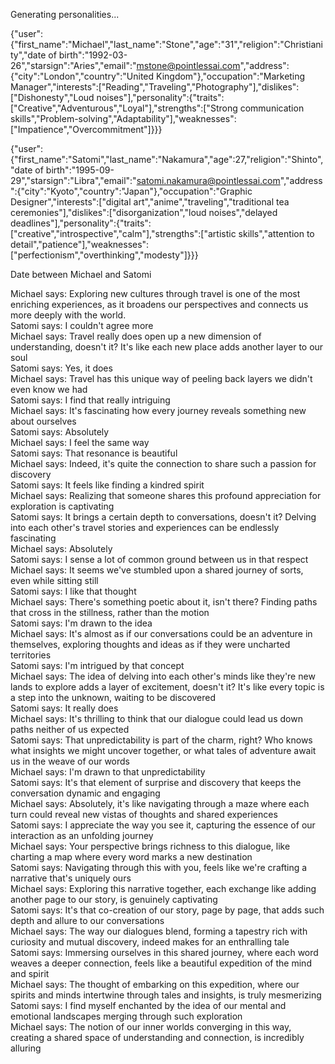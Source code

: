 Generating personalities...

{"user":{"first_name":"Michael","last_name":"Stone","age":"31","religion":"Christianity","date of birth":"1992-03-26","starsign":"Aries","email":"mstone@pointlessai.com","address":{"city":"London","country":"United Kingdom"},"occupation":"Marketing Manager","interests":["Reading","Traveling","Photography"],"dislikes":["Dishonesty","Loud noises"],"personality":{"traits":["Creative","Adventurous","Loyal"],"strengths":["Strong communication skills","Problem-solving","Adaptability"],"weaknesses":["Impatience","Overcommitment"]}}}

{"user":{"first_name":"Satomi","last_name":"Nakamura","age":27,"religion":"Shinto","date of birth":"1995-09-29","starsign":"Libra","email":"satomi.nakamura@pointlessai.com","address":{"city":"Kyoto","country":"Japan"},"occupation":"Graphic Designer","interests":["digital art","anime","traveling","traditional tea ceremonies"],"dislikes":["disorganization","loud noises","delayed deadlines"],"personality":{"traits":["creative","introspective","calm"],"strengths":["artistic skills","attention to detail","patience"],"weaknesses":["perfectionism","overthinking","modesty"]}}}

Date between Michael and Satomi

Michael says: Exploring new cultures through travel is one of the most enriching experiences, as it broadens our perspectives and connects us more deeply with the world.  
Satomi says: I couldn't agree more  
Michael says: Travel really does open up a new dimension of understanding, doesn't it? It's like each new place adds another layer to our soul  
Satomi says: Yes, it does  
Michael says: Travel has this unique way of peeling back layers we didn't even know we had  
Satomi says: I find that really intriguing  
Michael says: It's fascinating how every journey reveals something new about ourselves  
Satomi says: Absolutely  
Michael says: I feel the same way  
Satomi says: That resonance is beautiful  
Michael says: Indeed, it's quite the connection to share such a passion for discovery  
Satomi says: It feels like finding a kindred spirit  
Michael says: Realizing that someone shares this profound appreciation for exploration is captivating  
Satomi says: It brings a certain depth to conversations, doesn't it? Delving into each other's travel stories and experiences can be endlessly fascinating  
Michael says: Absolutely  
Satomi says: I sense a lot of common ground between us in that respect  
Michael says: It seems we've stumbled upon a shared journey of sorts, even while sitting still  
Satomi says: I like that thought  
Michael says: There's something poetic about it, isn't there? Finding paths that cross in the stillness, rather than the motion  
Satomi says: I'm drawn to the idea  
Michael says: It's almost as if our conversations could be an adventure in themselves, exploring thoughts and ideas as if they were uncharted territories  
Satomi says: I'm intrigued by that concept  
Michael says: The idea of delving into each other's minds like they're new lands to explore adds a layer of excitement, doesn't it? It's like every topic is a step into the unknown, waiting to be discovered  
Satomi says: It really does  
Michael says: It's thrilling to think that our dialogue could lead us down paths neither of us expected  
Satomi says: That unpredictability is part of the charm, right? Who knows what insights we might uncover together, or what tales of adventure await us in the weave of our words  
Michael says: I'm drawn to that unpredictability  
Satomi says: It's that element of surprise and discovery that keeps the conversation dynamic and engaging  
Michael says: Absolutely, it's like navigating through a maze where each turn could reveal new vistas of thoughts and shared experiences  
Satomi says: I appreciate the way you see it, capturing the essence of our interaction as an unfolding journey  
Michael says: Your perspective brings richness to this dialogue, like charting a map where every word marks a new destination  
Satomi says: Navigating through this with you, feels like we're crafting a narrative that's uniquely ours  
Michael says: Exploring this narrative together, each exchange like adding another page to our story, is genuinely captivating  
Satomi says: It's that co-creation of our story, page by page, that adds such depth and allure to our conversations  
Michael says: The way our dialogues blend, forming a tapestry rich with curiosity and mutual discovery, indeed makes for an enthralling tale  
Satomi says: Immersing ourselves in this shared journey, where each word weaves a deeper connection, feels like a beautiful expedition of the mind and spirit  
Michael says: The thought of embarking on this expedition, where our spirits and minds intertwine through tales and insights, is truly mesmerizing  
Satomi says: I find myself enchanted by the idea of our mental and emotional landscapes merging through such exploration  
Michael says: The notion of our inner worlds converging in this way, creating a shared space of understanding and connection, is incredibly alluring  
